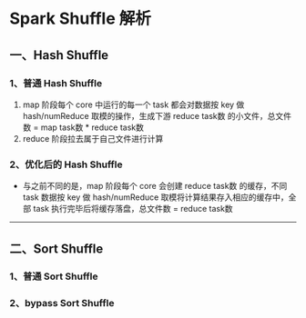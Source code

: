 # Spark Shuffle 解析
## 一、Hash Shuffle
### 1、普通 Hash Shuffle
1. map 阶段每个 core 中运行的每一个 task 都会对数据按 key 做 hash/numReduce 取模的操作，生成下游 reduce task数 的小文件，总文件数 = map task数 * reduce task数
2. reduce 阶段拉去属于自己文件进行计算
### 2、优化后的 Hash Shuffle
* 与之前不同的是，map 阶段每个 core 会创建 reduce task数 的缓存，不同 task 数据按 key 做 hash/numReduce 取模将计算结果存入相应的缓存中，全部 task 执行完毕后将缓存落盘，总文件数 = reduce task数

----

## 二、Sort Shuffle
### 1、普通 Sort Shuffle

### 2、bypass Sort Shuffle

